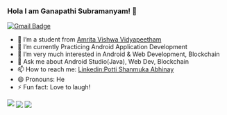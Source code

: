 ### Hola I am Ganapathi Subramanyam! 👋
[![Gmail Badge](https://img.shields.io/badge/-pottiabhinay2001@gmail.com-c14438?style=flat-square&logo=Gmail&logoColor=white&link=mailto:pottiabhinay2001@gmail.com)](mailto:pottiabhinay2001@gmail.com)



- 🔭 I’m a student from [Amrita Vishwa Vidyapeetham](https://admissions.amrita.edu/btech/?utm_source=google&utm_medium=Search&utm_campaign=Btech2020Google&gclid=Cj0KCQjw1qL6BRCmARIsADV9JtYZjIYoC3bvmnVm0CcAIELrk65rnCv8XxFVWvOku7s4RTt0qsaUQeEaAteOEALw_wcB)
- 🌱 I’m currently Practicing Android Application Development 
- 🤔 I’m very much interested in Android & Web Development, Blockchain
- 💬 Ask me about Android Studio(Java), Web Dev, Blockchain
- 📫 How to reach me: [Linkedin:Potti Shanmuka Abhinay](https://www.linkedin.com/in/potti-shanmuka-abhinay/)
- 😄 Pronouns: He
- ⚡ Fun fact: Love to laugh!

<img src="https://github-readme-stats.vercel.app/api?username=abhinaypotti&&show_icons=true&title_color=ffffff&icon_color=bb2acf&text_color=daf7dc&bg_color=191919">

<img align="center" src="https://github-readme-stats.vercel.app/api/top-langs/?username=abhinaypotti&layout=compact&theme=radical" />

<img align="center" src="https://github-readme-stats.vercel.app/api/pin/?username=abhinaypotti&repo=abhinaypotti.github.io&theme=radical" />
